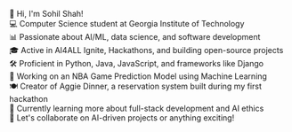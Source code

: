 👋 Hi, I'm Sohil Shah!  
💻 Computer Science student at Georgia Institute of Technology  
📊 Passionate about AI/ML, data science, and software development  
🎓 Active in AI4ALL Ignite, Hackathons, and building open-source projects  
🛠️ Proficient in Python, Java, JavaScript, and frameworks like Django  
🏀 Working on an NBA Game Prediction Model using Machine Learning  
🍽️ Creator of Aggie Dinner, a reservation system built during my first hackathon  
🌱 Currently learning more about full-stack development and AI ethics  
🚀 Let's collaborate on AI-driven projects or anything exciting!
